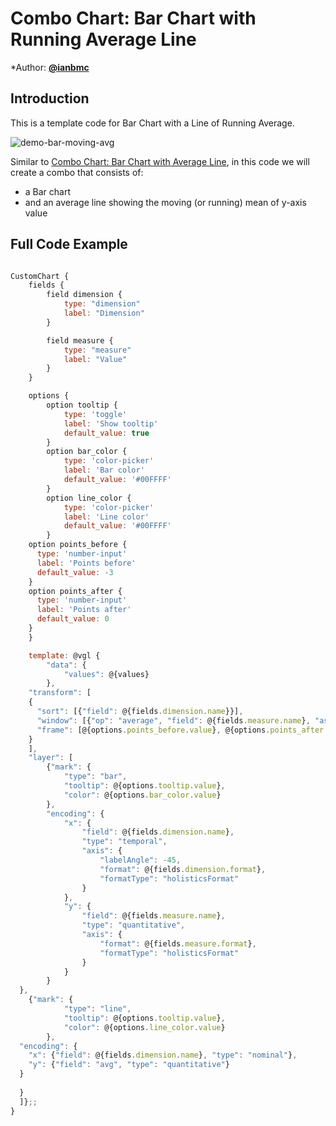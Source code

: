 # Combo Chart: Bar Chart with Running Average Line

*Author: [**@ianbmc**](https://github.com/ianbmc)

## Introduction

This is a template code for Bar Chart with a Line of Running Average.

![demo-bar-moving-avg](https://user-images.githubusercontent.com/106363759/232543243-11936d05-df3d-41df-963a-c924e4fcb1ab.png)

Similar to [Combo Chart: Bar Chart with Average Line](https://github.com/holistics/custom-chart-library/tree/main/combo_bar_chart_with_average_line), in this code we will create a combo that consists of:
- a Bar chart
- and an average line showing the moving (or running) mean of y-axis value

## Full Code Example

```javascript

CustomChart {
	fields {
		field dimension {
			type: "dimension"
			label: "Dimension"
		}

		field measure {
			type: "measure"
			label: "Value"
		}
	}

	options {
		option tooltip {
			type: 'toggle'
			label: 'Show tooltip'
			default_value: true
		}
		option bar_color {
			type: 'color-picker'
			label: 'Bar color'
			default_value: '#00FFFF'
		}
		option line_color {
			type: 'color-picker'
			label: 'Line color'
			default_value: '#00FFFF'
		}
    option points_before {
      type: 'number-input'
      label: 'Points before'
      default_value: -3
    }
    option points_after {
      type: 'number-input'
      label: 'Points after'
      default_value: 0
    }    
	}

	template: @vgl {
		"data": {
			"values": @{values}
		},
    "transform": [
    {
      "sort": [{"field": @{fields.dimension.name}}],
      "window": [{"op": "average", "field": @{fields.measure.name}, "as": "avg"}],
      "frame": [@{options.points_before.value}, @{options.points_after.value}]
    }
    ],
    "layer": [
		{"mark": {
			"type": "bar",
			"tooltip": @{options.tooltip.value},
			"color": @{options.bar_color.value}
		},
		"encoding": {
			"x": {
				"field": @{fields.dimension.name}, 
				"type": "temporal", 
				"axis": {
					"labelAngle": -45,
					"format": @{fields.dimension.format},
					"formatType": "holisticsFormat"
				}
			},
			"y": {
				"field": @{fields.measure.name}, 
				"type": "quantitative",
				"axis": {
					"format": @{fields.measure.format},
					"formatType": "holisticsFormat"
				}
			}
		}
  },
    {"mark": {
			"type": "line",
			"tooltip": @{options.tooltip.value},
			"color": @{options.line_color.value}
		},
  "encoding": {
    "x": {"field": @{fields.dimension.name}, "type": "nominal"},
    "y": {"field": "avg", "type": "quantitative"}
  }
  
  }
  ]};;
}

```
